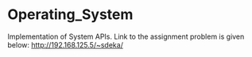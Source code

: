 # Operating_System
Implementation of System APIs.
Link to the assignment problem is given below:
http://192.168.125.5/~sdeka/
